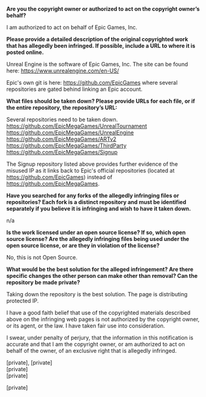 **Are you the copyright owner or authorized to act on the copyright owner’s behalf?**

I am authorized to act on behalf of Epic Games, Inc.

**Please provide a detailed description of the original copyrighted work that has allegedly been infringed. If possible, include a URL to where it is posted online.**

Unreal Engine is the software of Epic Games, Inc. The site can be found here: https://www.unrealengine.com/en-US/

Epic's own git is here: https://github.com/EpicGames where several repositories are gated behind linking an Epic account.

**What files should be taken down? Please provide URLs for each file, or if the entire repository, the repository’s URL:**

Several repositories need to be taken down.   
https://github.com/EpicMegaGames/UnrealTournament   
https://github.com/EpicMegaGames/UnrealEngine   
https://github.com/EpicMegaGames/ARTv2   
https://github.com/EpicMegaGames/ThirdParty   
https://github.com/EpicMegaGames/Signup

The Signup repository listed above provides further evidence of the misused IP as it links back to Epic's official repositories (located at https://github.com/EpicGames) instead of https://github.com/EpicMegaGames.

**Have you searched for any forks of the allegedly infringing files or repositories? Each fork is a distinct repository and must be identified separately if you believe it is infringing and wish to have it taken down.**

n/a

**Is the work licensed under an open source license? If so, which open source license? Are the allegedly infringing files being used under the open source license, or are they in violation of the license?**

No, this is not Open Source.

**What would be the best solution for the alleged infringement? Are there specific changes the other person can make other than removal? Can the repository be made private?**

Taking down the repository is the best solution. The page is distributing protected IP.

I have a good faith belief that use of the copyrighted materials described above on the infringing web pages is not authorized by the copyright owner, or its agent, or the law. I have taken fair use into consideration.

I swear, under penalty of perjury, that the information in this notification is accurate and that I am the copyright owner, or am authorized to act on behalf of the owner, of an exclusive right that is allegedly infringed.

[private], [private]   
[private]   
[private]

[private]
